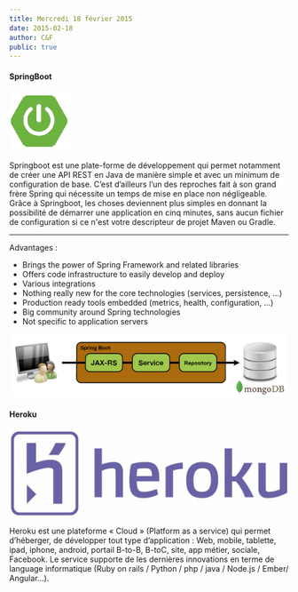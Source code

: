 ```yaml
---
title: Mercredi 18 février 2015
date: 2015-02-18
author: C&F
public: true
---
```


#### SpringBoot

![springboot](springboot.png)

Springboot est une plate-forme de développement  qui permet notamment de créer une API REST en Java de manière simple et avec un minimum de configuration de base. C’est d’ailleurs l’un des reproches fait à son grand frère Spring qui nécessite un temps de mise en place non négligeable. Grâce à Springboot, les choses deviennent plus simples en donnant la possibilité de démarrer une application en cinq minutes, sans aucun fichier de configuration si ce n'est votre descripteur de projet Maven ou Gradle.


----


Advantages :

* Brings the power of Spring Framework and related libraries
* Offers code infrastructure to easily develop and deploy
* Various integrations
* Nothing really new for the core technologies (services, persistence, ...)
* Production ready tools embedded (metrics, health, configuration, ...)
* Big community around Spring technologies
* Not specific to application servers


![springdb](springdb.png)

#### Heroku

![heroku](heroku.jpg)


Heroku est une plateforme « Cloud » (Platform as a service) qui permet d’héberger, de développer tout type d’application : Web, mobile, tablette, ipad, iphone, android, portail B-to-B, B-toC, site, app métier, sociale, Facebook. Le service supporte de les dernières innovations en terme de language informatique (Ruby on rails / Python / php / java / Node.js / Ember/ Angular…).
